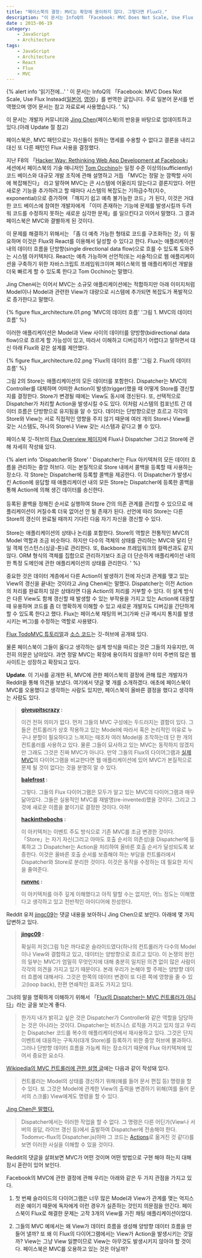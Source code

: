 ```yaml
---
title: "페이스북의 결정: MVC는 확장에 용이하지 않다. 그렇다면 Flux다."
description: "이 문서는 InfoQ의 「Facebook: MVC Does Not Scale, Use Flux Instead」를 번역한 글이며, 페이스북이 Flux 아키텍처를 디자인한 이유와 그것이 무엇인지 설명하고 있습니다."
date : 2015-06-19
category:
    - JavaScript
    - Architecture
tags:
    - JavaScript
    - Architecture
    - React
    - Flux
    - MVC
---
```


{% alert info '읽기전에...' '
이 문서는 InfoQ의 「Facebook: MVC Does Not Scale, Use Flux Instead([일본어](http://www.infoq.com/jp/news/2014/05/facebook-mvc-flux), [영어](http://www.infoq.com/news/2014/05/facebook-mvc-flux))」를 번역한 글입니다. 주로 일본어 문서를 번역했으며 영어 문서는 참고 자료로써 사용했습니다.
' %}

이 문서는 개발자 커뮤니티와 [Jing Chen](https://www.linkedin.com/pub/jing-chen/5/425/353)(페이스북)의 반응을 바탕으로 업데이트하고 있다.(아래 Update 절 참고)

페이스북은, MVC 패턴으로는 자신들이 원하는 명세를 수용할 수 없다고 결론을 내리고 대신 또 다른 패턴인 Flux 사용을 결정했다.

지난 F8의 「[Hacker Way: Rethinking Web App Development at Facebook](https://www.youtube.com/watch?v=nYkdrAPrdcw)」 세션에서 페이스북의 기술 매니저인 [Tom Occhino](https://about.me/tomocchino)는 일정 수준 이상의(sufficiently) 코드 베이스와 대규모 개발 조직에 관해 설명하고 거듭 「MVC는 정말 눈 깜짝할 사이에 복잡해진다」 라고 말하며 MVC는 큰 시스템에 어울리지 않는다고 결론지었다. 어떤 새로운 기능을 추가하려고 할 때마다 시스템의 복잡도는 기하급수적(지수, exponential)으로 증가하며 「깨지기 쉽고 예측 불가능한 코드」가 된다, 이것은 거대한 코드 베이스에 참여한 개발자에게 「이미 존재하는 기능에 문제를 발생시킬까 두려워 코드를 수정하지 못하는 새로운 심각한 문제」를 일으킨다고 이어서 말했다. 그 결과 페이스북은 MVC와 결별하게 된 것이다.

이 문제를 해결하기 위해서는 「좀 더 예측 가능한 형태로 코드를 구조화하는 것」이 필요하며 이것은 Flux와 React를 이용해서 달성할 수 있다고 한다. Flux는 애플리케이션 내의 데이터 흐름을 단방향(single directional data flow)으로 흐를 수 있도록 도와주는 시스템 아키텍처다. React는 예측 가능하며 선언적(또는 서술적)으로 웹 애플리케이션을 구축하기 위한 자바스크립트 프레임워크이며 페이스북의 웹 애플리케이션 개발을 더욱 빠르게 할 수 있도록 한다고  Tom Occhino는 말했다.

Jing Chen씨는 이어서 MVC는 소규모 애플리케이션에는 적합하지만 아래 이미지처럼 Model이나 Model과 관련한 View가 대량으로 시스템에 추가되면 복잡도가 폭발적으로 증가한다고 말했다.

{% figure flux_architecture.01.png 'MVC의 데이터 흐름' '그림 1. MVC의 데이터 흐름' %}

이러한 애플리케이션은 Model과 View 사이의 데이터를 양방향(bidirectional data flow)으로 흐르게 할 가능성이 있고, 따라서 이해하고 디버깅하기 어렵다고 말하면서 대신 아래 Flux와 같은 설계를 제안했다.

{% figure flux_architecture.02.png 'Flux의 데이터 흐름' '그림 2. Flux의 데이터 흐름' %}

그림 2의 Store는 애플리케이션의 모든 데이터를 포함한다. Dispatcher는 MVC의 Controller를 대체하며 어떠한 Action이 발생(trigger)했을 때 어떻게 Store를 갱신할지를 결정한다. Store가 변경될 때에는 View도 동시에 갱신된다. 또, 선택적으로 Dispatcher가 처리할 Action을 발생시킬 수도 있다. 이처럼 시스템의 컴포넌트 간 데이터 흐름은 단방향으로 유지됨을 알 수 있다. 데이터는 단방향으로만 흐르고 각각의 Store와 View는 서로 직접적인 영향을 주지 않기 때문에 여러 개의 Store나 View를 갖는 시스템도, 하나의 Store나 View 갖는 시스템과 같다고 볼 수 있다.

페이스북 깃-허브의 [Flux Overview 페이지](https://facebook.github.io/flux/docs/overview.html)에 Flux나 Dispatcher 그리고 Store에 관해 자세히 작성돼 있다.

{% alert info 'Dispatcher와 Store' '
Dispatcher는 Flux 아키텍처의 모든 데이터 흐름을 관리하는 중앙 허브다. 이는 본질적으로 Store 내에서 콜백을 등록할 때 사용하는 장소다. 각 Store는 Dispatcher에 등록할 콜백을 제공한다. 이 Dispatcher가 발생시킨 Action에 응답할 때 애플리케이션 내의 모든 Store는 Dispatcher에 등록한 콜백을 통해 Action에 의해 생긴 데이터를 송신한다.<br/><br/>등록된 콜백을 정해진 순서로 실행하여 Store 간의 의존 관계를 관리할 수 있으므로 애플리케이션이 커질수록 더욱 없어선 안 될 존재가 된다. 선언에 따라 Store는 다른 Store의 갱신이 완료될 때까지 기다린 다음 자기 자신을 갱신할 수 있다.<br/><br/>Store는 애플리케이션의 상태나 논리를 포함한다. Store의 역할은 전통적인 MVC의 Model 역할과 조금 비슷하다. 하지만 다수의 객체의 상태를 관리하는 MVC와 달리 단일 객체 인스턴스(싱글-톤)로 관리한다. 또, Backbone 프레임워크의 컬렉션과도 같지 않다. ORM 형식의 객체를 집합으로 관리하기보다 조금 더 단순하게 애플리케이션 내의 한 특정 도메인에 관한 애플리케이션의 상태를 관리한다.
' %}

중요한 것은 데이터 계층에서 다른 Action이 발생하기 전에 자신과 관계를 맺고 있는 View의 갱신을 끝내는 것이라고 Jing Chen씨는 말했다. Dispatcher는 이전 Action의 처리를 완료하지 않은 상태라면 다음 Action의 처리를 거부할 수 있다. 이 설계 방식은 다른 View도 함께 갱신할 때 발생할 수 있는 부작용을 가지고 있는 Action에 대응할 때 유용하며 코드를 좀 더 명확하게 이해할 수 있고 새로운 개발자도 디버깅을 간단하게 할 수 있도록 한다고 했다. Flux는 페이스북 채팅의 버그(가짜 신규 메시지 통지를 발생시키는 버그)를 수정하는 역할로 사용됐다.

[Flux TodoMVC 튜토리얼](https://facebook.github.io/flux/docs/todo-list.html)과 [소스 코드](https://github.com/facebook/flux/tree/master/examples/flux-todomvc/)는 깃-허브에 공개돼 있다.

물론 페이스북이 그들이 옳다고 생각하는 설계 방식을 따르는 것은 그들의 자유지만, 여전히 의문은 남아있다. 과연 정말 MVC는 확장에 용이하지 않을까? 이미 주변의 많은 웹사이트는 성장하고 확장되고 있다.

**Update**. 이 기사를 공개한 뒤, MVC에 관한 페이스북의 결정에 관해 많은 개발자가 Reddit을 통해 의견을 보냈다. 여기에서 댓글 몇 개를 소개하겠다. 애초에 페이스북이 MVC를 오용했다고 생각하는 사람도 있지만, 페이스북이 올바른 결정을 했다고 생각하는 사람도 있다.

> **[giveupitscrazy](http://www.reddit.com/r/programming/comments/25nrb5/facebook_mvc_does_not_scale_use_flux_instead/chj2fzc) :**
> 
> 이건 전혀 의미가 없다. 먼저 그들의 MVC 구성에는 두드러지는 결함이 있다. 그들은 컨트롤러가 상호 작용하고 있는 Model에 따라서 혹은 논리적인 이유로 누구나 분할이 필요하다고 느껴지는 때조차 여러 Model을 조작하는데 단 한 개의 컨트롤러를 사용하고 있다. 물론 그들이 묘사하고 있는 MVC는 동작하지 않겠지만 그래도 그것은 진짜 MVC가 아니다. 만약 그들의 Flux의 다이어그램과 [실제 MVC](https://upload.wikimedia.org/wikipedia/commons/thumb/a/a0/MVC-Process.svg/500px-MVC-Process.svg.png)의 다이어그램을 비교한다면 웹 애플리케이션에 있어 MVC가 본질적으로 문제 될 것이 없다는 것을 분명히 알 수 있다.
>
> **[balefrost](http://www.reddit.com/r/programming/comments/25nrb5/facebook_mvc_does_not_scale_use_flux_instead/chj9zmj) :**
> 
> 그렇다. 그들의 Flux 다이어그램은 모두가 알고 있는 MVC의 다이어그램과 매우 닮아있다. 그들은 실용적인 MVC를 재발명(re-invented)했을 것이다. 그리고 그것에 새로운 이름을 붙이기로 결정한 것이다. 아하!
>
> **[hackinthebochs](http://www.reddit.com/r/programming/comments/25nrb5/facebook_mvc_does_not_scale_use_flux_instead/chj3kmy) :**
>
> 이 아키텍처는 이벤트 주도 방식으로 기존 MVC를 조금 변경한 것이다. 「Store」는 자기 자신(그리고 아마도 호출 순서의 의존성)을 Dispatcher에 등록하고 그 Dispatcher는 Action을 처리하여 올바른 호출 순서가 달성되도록 보증한다. 이것은 올바른 호출 순서를 보증해야 하는 부담을 컨트롤러에서 Dispatcher와 Store로 분리한 것이다. 이것은 동작을 수정하는 데 필요한 지식을 줄여준다.
>
> **[runvnc](http://www.reddit.com/r/programming/comments/25nrb5/facebook_mvc_does_not_scale_use_flux_instead/chj4f09) :**
>
> 이 아키텍처를 아주 깊게 이해했다고 아직 말할 수는 없지만, 어느 정도는 이해했다고 생각하고 있고 전반적인 아이디어에 찬성한다.

Reddit 유저 [jingc09](http://www.reddit.com/user/jingc09)는 댓글 내용을 보아하니 Jing Chen으로 보인다. 아래에 몇 가지 답변하고 있다.

> **[jingc09](http://www.reddit.com/r/programming/comments/25nrb5/facebook_mvc_does_not_scale_use_flux_instead/chjbo05) :**
> 
> 확실히 저것(그림 1)은 까다로운 슬라이드였다(하나의 컨트롤러가 다수의 Model이나 View와 결합하고 있고, 데이터는 양방향으로 흐르고 있다). 이 논쟁의 원인의 일부는 MVC가 엄밀히 무엇인지에 대해 충분히 일치된 의견 없이 많은 사람이 각각의 의견을 가지고 있기 때문이다. 본래 우리가 논해야 할 주제는 양방향 데이터 흐름에 대해서다. 그것은 한쪽의 데이터 변경이 또 다른 쪽에 영향을 줄 수 있고(loop back), 한편 연쇄적인 효과도 가지고 있다.

그녀의 말을 명확하게 이해하기 위해서 「[Flux의 Dispatcher는 MVC 컨트롤러가 아니다](http://www.reddit.com/r/programming/comments/25nrb5/facebook_mvc_does_not_scale_use_flux_instead/chjbo05)」라는 글을 보는게 좋다.

> 한가지 내가 밝히고 싶은 것은 Dispatcher가 Controller와 같은 역할을 담당하는 것은 아니라는 것이다. Dispatcher는 비즈니스 로직을 가지고 있지 않고 우리는 Dispatcher 코드를 복수의 애플리케이션에서 재사용하고 있다. 그것은 단지 이벤트에 대응하는 구독자(대개 Store)를 등록하기 위한 중앙 허브에 불과하다. 그러나 단방향 데이터 흐름을 가능케 하는 장소이기 때문에 Flux 아키텍쳐에 있어서 중요한 요소다.

[Wikipedia의 MVC 컨트롤러에 관한 설명 글](https://en.wikipedia.org/wiki/Model%E2%80%93view%E2%80%93controller)에는 다음과 같이 작성돼 있다.

> 컨트롤러는 Model의 상태를 갱신하기 위해(예를 들어 문서 편집 등) 명령을 할 수 있다. 또 그것은 Model에 관계한 View의 출력을 변경하기 위해(여를 들어 문서의 스크롤) View에게도 명령을 할 수 있다.</p>

[Jing Chen은 말했다.](http://www.reddit.com/r/programming/comments/25nrb5/facebook_mvc_does_not_scale_use_flux_instead/chjcifl)

> Dispatcher에서는 이러한 작업을 할 수 없다. 그 명령은 다른 어딘가(View나 서버의 응답, 라이브 갱신 등)에서 출발하여 Dispatcher에 전송해야 한다. Todomvc-flux의 Dispatcher.js(아마 그 코드는 [Actions](https://github.com/facebook/flux/blob/master/examples/flux-todomvc/js/actions/TodoActions.js)로 옮겨진 것 같다)를 보면 이러한 사실을 이해할 수 있을 것이다.

Reddit의 댓글을 살펴보면 MVC가 어떤 것이며 어떤 방법으로 구현 해야 하는지 대해 잠시 혼란이 있어 보인다.

Facebook의 MVC에 관한 결정에 관해 우리는 아래와 같은 두 가지 관점을 가지고 있다.

1) 첫 번째 슬라이드의 다이어그램은 너무 많은 Model과 View가 관계를 맺는 억지스러운 예이기 때문에 독자에게 이런 경우가 실존하는 것인지 의문점을 안긴다. 페이스북이 Flux로 해결한 문제는 고작 3개의 View를 가진 채팅 애플리케이션이었다.

2) 그들의 MVC 예에서는 왜 View가 데이터 흐름을 생성해 양방향 데이터 흐름을 만들어 낼까? 또 왜 이 Flux의 다이어그램에서는 View가 Action을 발생시키는 것일까? View는 그냥 View 일뿐이므로 View는 아무것도 발생시키지 않아야 할 것이다. 페이스북은 MVC를 오용하고 있는 것은 아닐까?
